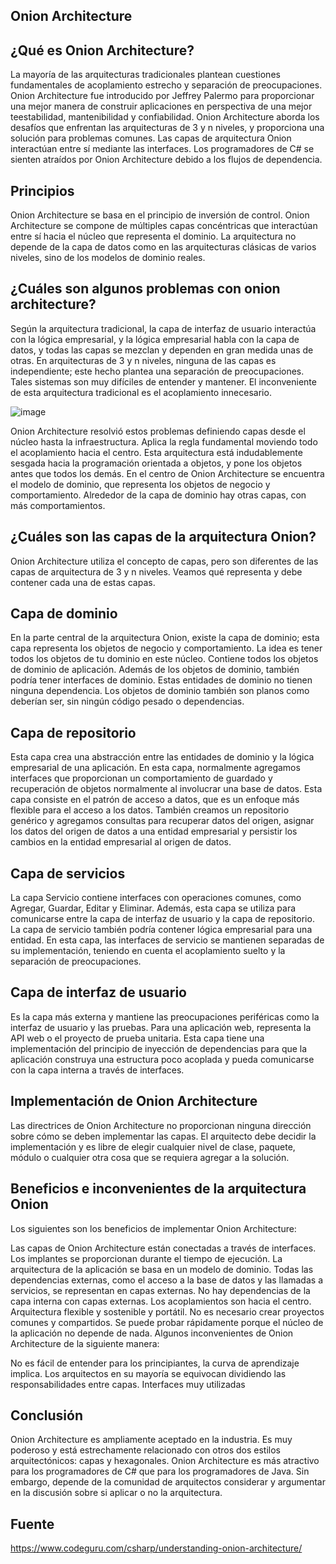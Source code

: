 ## Onion Architecture

## ¿Qué es Onion Architecture?
La mayoría de las arquitecturas tradicionales plantean cuestiones fundamentales de acoplamiento estrecho y separación de preocupaciones. Onion Architecture fue introducido por Jeffrey Palermo para proporcionar una mejor manera de construir aplicaciones en perspectiva de una mejor teestabilidad, mantenibilidad y confiabilidad. Onion Architecture aborda los desafíos que enfrentan las arquitecturas de 3 y n niveles, y proporciona una solución para problemas comunes. Las capas de arquitectura Onion interactúan entre sí mediante las interfaces. Los programadores de C# se sienten atraídos por Onion Architecture debido a los flujos de dependencia.

## Principios
Onion Architecture se basa en el principio de inversión de control. Onion Architecture se compone de múltiples capas concéntricas que interactúan entre sí hacia el núcleo que representa el dominio. La arquitectura no depende de la capa de datos como en las arquitecturas clásicas de varios niveles, sino de los modelos de dominio reales.

## ¿Cuáles son algunos problemas con onion architecture?
Según la arquitectura tradicional, la capa de interfaz de usuario interactúa con la lógica empresarial, y la lógica empresarial habla con la capa de datos, y todas las capas se mezclan y dependen en gran medida unas de otras. En arquitecturas de 3 y n niveles, ninguna de las capas es independiente; este hecho plantea una separación de preocupaciones. Tales sistemas son muy difíciles de entender y mantener. El inconveniente de esta arquitectura tradicional es el acoplamiento innecesario.

![image](https://user-images.githubusercontent.com/60909590/191528169-81241866-ee89-409c-a5b9-aff640f5c338.png)

Onion Architecture resolvió estos problemas definiendo capas desde el núcleo hasta la infraestructura. Aplica la regla fundamental moviendo todo el acoplamiento hacia el centro. Esta arquitectura está indudablemente sesgada hacia la programación orientada a objetos, y pone los objetos antes que todos los demás. En el centro de Onion Architecture se encuentra el modelo de dominio, que representa los objetos de negocio y comportamiento. Alrededor de la capa de dominio hay otras capas, con más comportamientos.

## ¿Cuáles son las capas de la arquitectura Onion?
Onion Architecture utiliza el concepto de capas, pero son diferentes de las capas de arquitectura de 3 y n niveles. Veamos qué representa y debe contener cada una de estas capas.

## Capa de dominio
En la parte central de la arquitectura Onion, existe la capa de dominio; esta capa representa los objetos de negocio y comportamiento. La idea es tener todos los objetos de tu dominio en este núcleo. Contiene todos los objetos de dominio de aplicación. Además de los objetos de dominio, también podría tener interfaces de dominio. Estas entidades de dominio no tienen ninguna dependencia. Los objetos de dominio también son planos como deberían ser, sin ningún código pesado o dependencias.

## Capa de repositorio
Esta capa crea una abstracción entre las entidades de dominio y la lógica empresarial de una aplicación. En esta capa, normalmente agregamos interfaces que proporcionan un comportamiento de guardado y recuperación de objetos normalmente al involucrar una base de datos. Esta capa consiste en el patrón de acceso a datos, que es un enfoque más flexible para el acceso a los datos. También creamos un repositorio genérico y agregamos consultas para recuperar datos del origen, asignar los datos del origen de datos a una entidad empresarial y persistir los cambios en la entidad empresarial al origen de datos.

## Capa de servicios
La capa Servicio contiene interfaces con operaciones comunes, como Agregar, Guardar, Editar y Eliminar. Además, esta capa se utiliza para comunicarse entre la capa de interfaz de usuario y la capa de repositorio. La capa de servicio también podría contener lógica empresarial para una entidad. En esta capa, las interfaces de servicio se mantienen separadas de su implementación, teniendo en cuenta el acoplamiento suelto y la separación de preocupaciones.

## Capa de interfaz de usuario
Es la capa más externa y mantiene las preocupaciones periféricas como la interfaz de usuario y las pruebas. Para una aplicación web, representa la API web o el proyecto de prueba unitaria. Esta capa tiene una implementación del principio de inyección de dependencias para que la aplicación construya una estructura poco acoplada y pueda comunicarse con la capa interna a través de interfaces.

## Implementación de Onion Architecture
Las directrices de Onion Architecture no proporcionan ninguna dirección sobre cómo se deben implementar las capas. El arquitecto debe decidir la implementación y es libre de elegir cualquier nivel de clase, paquete, módulo o cualquier otra cosa que se requiera agregar a la solución.

## Beneficios e inconvenientes de la arquitectura Onion
Los siguientes son los beneficios de implementar Onion Architecture:

Las capas de Onion Architecture están conectadas a través de interfaces. Los implantes se proporcionan durante el tiempo de ejecución.
La arquitectura de la aplicación se basa en un modelo de dominio.
Todas las dependencias externas, como el acceso a la base de datos y las llamadas a servicios, se representan en capas externas.
No hay dependencias de la capa interna con capas externas.
Los acoplamientos son hacia el centro.
Arquitectura flexible y sostenible y portátil.
No es necesario crear proyectos comunes y compartidos.
Se puede probar rápidamente porque el núcleo de la aplicación no depende de nada.
Algunos inconvenientes de Onion Architecture de la siguiente manera:

No es fácil de entender para los principiantes, la curva de aprendizaje implica. Los arquitectos en su mayoría se equivocan dividiendo las responsabilidades entre capas.
Interfaces muy utilizadas

## Conclusión
Onion Architecture es ampliamente aceptado en la industria. Es muy poderoso y está estrechamente relacionado con otros dos estilos arquitectónicos: capas y hexagonales. Onion Architecture es más atractivo para los programadores de C# que para los programadores de Java. Sin embargo, depende de la comunidad de arquitectos considerar y argumentar en la discusión sobre si aplicar o no la arquitectura.


## Fuente
https://www.codeguru.com/csharp/understanding-onion-architecture/
